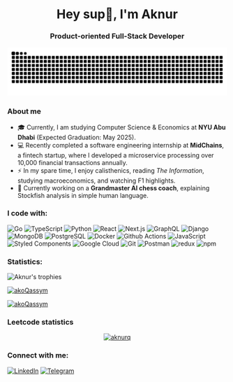 <h1 align="center">Hey sup👋, I'm Aknur</h1>
<h3 align="center">Product-oriented Full-Stack Developer</h3>

<p align="center">
  <picture>
    <source media="(prefers-color-scheme: dark)" srcset="https://raw.githubusercontent.com/akoQassym/akoQassym/output/github-contribution-grid-snake-dark.svg">
    <source media="(prefers-color-scheme: light)" srcset="https://raw.githubusercontent.com/akoQassym/akoQassym/output/github-contribution-grid-snake.svg">
    <img alt="github contribution grid snake animation" src="https://raw.githubusercontent.com/akoQassym/akoQassym/output/github-contribution-grid-snake.svg">
  </picture>
</p>

### About me

- 🎓 Currently, I am studying Computer Science & Economics at **NYU Abu Dhabi** (Expected Graduation: May 2025).
- 💻 Recently completed a software engineering internship at **MidChains**, a fintech startup, where I developed a microservice processing over 10,000 financial transactions annually.
- ⚡ In my spare time, I enjoy calisthenics, reading *The Information*, studying macroeconomics, and watching F1 highlights.
- 🌱 Currently working on a **Grandmaster AI chess coach**, explaining Stockfish analysis in simple human language.

### I code with:

<p align="left"> 
    <img alt="Go" src="https://img.shields.io/badge/-Go-00ADD8?style=flat-square&logo=go&logoColor=white" />
    <img alt="TypeScript" src="https://img.shields.io/badge/-TypeScript-007ACC?style=flat-square&logo=typescript&logoColor=white" />
    <img alt="Python" src="https://img.shields.io/badge/-Python-3776AB?style=flat-square&logo=python&logoColor=white" />
    <img alt="React" src="https://img.shields.io/badge/-React-61DAFB?style=flat-square&logo=react&logoColor=black" />
    <img alt="Next.js" src="https://img.shields.io/badge/-Next.js-000000?style=flat-square&logo=next.js&logoColor=white" />
    <img alt="GraphQL" src="https://img.shields.io/badge/-GraphQL-E10098?style=flat-square&logo=graphql&logoColor=white" />
    <img alt="Django" src="https://img.shields.io/badge/-Django-092E20?style=flat-square&logo=django&logoColor=white" />
    <img alt="MongoDB" src="https://img.shields.io/badge/-MongoDB-47A248?style=flat-square&logo=mongodb&logoColor=white" />
    <img alt="PostgreSQL" src="https://img.shields.io/badge/-PostgreSQL-336791?style=flat-square&logo=postgresql&logoColor=white" />
    <img alt="Docker" src="https://img.shields.io/badge/-Docker-2496ED?style=flat-square&logo=docker&logoColor=white" />
    <img alt="Github Actions" src="https://img.shields.io/badge/-Github_Actions-2088FF?style=flat-square&logo=github-actions&logoColor=white" />
    <img alt="JavaScript" src="https://img.shields.io/badge/-JavaScript-F7DF1E?style=flat-square&logo=javascript&logoColor=black" />
    <img alt="Styled Components" src="https://img.shields.io/badge/-Styled_Components-db7092?style=flat-square&logo=styled-components&logoColor=white" />
    <img alt="Google Cloud" src="https://img.shields.io/badge/-Google_Cloud-4285F4?style=flat-square&logo=google-cloud&logoColor=white" />
    <img alt="Git" src="https://img.shields.io/badge/-Git-F05032?style=flat-square&logo=git&logoColor=white" />
    <img alt="Postman" src="https://img.shields.io/badge/-Postman-F95032?style=flat-square&logo=postman&logoColor=white" />
    <img alt="redux" src="https://img.shields.io/badge/-Redux-764ABC?style=flat-square&logo=redux&logoColor=white" />
    <img alt="npm" src="https://img.shields.io/badge/-NPM-CB3837?style=flat-square&logo=npm&logoColor=white" />
</p>

### Statistics:
<p align="left">
  <img src="https://github-profile-trophy.vercel.app/?username=akoQassym&column=-1" alt="Aknur's trophies" />
</p>
<a href="#">
  <p align="left"> 
    <img src="https://myreadme.vercel.app/api/embed/akoQassym?panels=userstatistics,toprepositories,toplanguages,commitgraph" alt="akoQassym" />
  </p>
</a>
<a href="#">
  <p align="left"> 
    <img src="https://github-readme-streak-stats.herokuapp.com/?user=akoQassym" alt="akoQassym" />
  </p>
</a>

### Leetcode statistics
<a href="#">
  <p align="center"><img src="https://leetcard.jacoblin.cool/aknurq?font=roboto" alt="aknurq" /></p>
</a>

### Connect with me:
<p align="left">
  <a href="https://www.linkedin.com/in/aknur-kassym" target="_blank"><img src="https://cdn.simpleicons.org/linkedin" alt="LinkedIn" height="30" width="40" /></a>
  <a href="https://web.telegram.org/k/#@aknur" target="blank"><img src="https://cdn.simpleicons.org/telegram" alt="Telegram" height="30" width="40" /></a>
</p>

